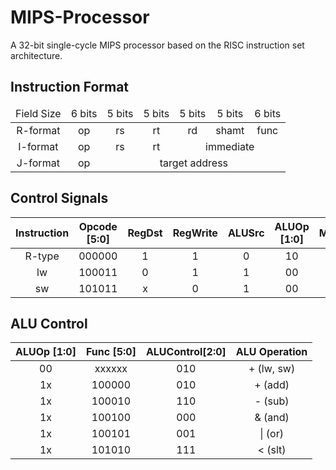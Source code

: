 # MIPS-Processor

A 32-bit single-cycle MIPS processor based on the RISC instruction set architecture.

## Instruction Format

<table>
    <thead align=center>
        <tr>
            <td>Field Size</td>
            <td>6 bits</td>
            <td>5 bits</td>
            <td>5 bits</td>
            <td>5 bits</td>
            <td>5 bits</td>
            <td>6 bits</td>
        </tr>
    </thead>
    <tbody align=center>
        <tr>
            <td>R-format</td>
            <td>op</td>
            <td>rs</td>
            <td>rt</td>
            <td>rd</td>
            <td>shamt</td>
            <td>func</td>
        </tr>
        <tr>
            <td>I-format</td>
            <td>op</td>
            <td>rs</td>
            <td>rt</td>
            <td colspan=3>immediate</td>
        </tr>
        <tr>
            <td>J-format</td>
            <td>op</td>
            <td colspan=5>target address</td>
        </tr>
    </tbody>
</table>

## Control Signals

| Instruction | Opcode [5:0] | RegDst | RegWrite | ALUSrc | ALUOp [1:0] | MemRead | MemWrite | MemToReg |
|:-----------:|:------------:|:------:|:--------:|:------:|:-----------:|:-------:|:--------:|:--------:|
| R-type      | 000000       | 1      | 1        | 0      | 10          | 0       | 0        | 0        |
| lw          | 100011       | 0      | 1        | 1      | 00          | 1       | 0        | 1        |
| sw          | 101011       | x      | 0        | 1      | 00          | 0       | 1        | x        |

## ALU Control

| ALUOp [1:0] | Func [5:0] | ALUControl[2:0] | ALU Operation |
|:-----------:|:----------:|:---------------:|:-------------:|
| 00          | xxxxxx     | 010             | + (lw, sw)    |
| 1x          | 100000     | 010             | + (add)       |
| 1x          | 100010     | 110             | - (sub)       |
| 1x          | 100100     | 000             | & (and)       |
| 1x          | 100101     | 001             | \| (or)       |
| 1x          | 101010     | 111             | < (slt)       |
